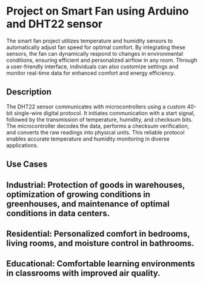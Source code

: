 # Project on Smart Fan using Arduino and DHT22 sensor

The smart fan project utilizes temperature and humidity sensors to automatically adjust fan speed for optimal comfort. By integrating these sensors, the fan can 
dynamically respond to changes in environmental conditions, ensuring efficient and personalized airflow in any room. Through a user-friendly interface, individuals can 
also customize settings and monitor real-time data for enhanced comfort and energy efficiency.

## Description

The DHT22 sensor communicates with microcontrollers using a custom 40-bit single-wire digital protocol. It initiates communication with a start signal, followed by the 
transmission of temperature, humidity, and checksum bits. The microcontroller decodes the data, performs a checksum verification, and converts the raw readings into 
physical units. This reliable protocol enables accurate temperature and humidity monitoring in diverse applications.

## Use Cases
## Industrial: Protection of goods in warehouses, optimization of growing conditions in greenhouses, and maintenance of optimal conditions in data centers.
## Residential: Personalized comfort in bedrooms, living rooms, and moisture control in bathrooms.
## Educational: Comfortable learning environments in classrooms with improved air quality.

